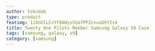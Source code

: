 ```yaml
---
author: tokodab
type: product
featimg: 1i8nGlLCsYf0AWys5Ua7PPZcnuoDhYIs4
title: Twenty One Pilots Member Samsung Galaxy S9 Case
tags: [samsung, galaxy, s9]
category: [samsung]
---
```

